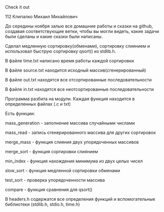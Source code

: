 Check it out

112 Клипалко Михаил Михайлович

До середины ноября залью все домашние работы и сказки на github, создавая соответствующие ветки, чтобы вы могли видеть, какие задачи были сделаны и какие сказки были написаны.

Сделал медленную сортировку(обменами), сортировку слиянием и использовал быструю сортировку qsort() из stdlib.h.

В файле time.txt написано время работы каждой сортировки

В файле source.txt находится исходный массив(сгенерированный)

В файле out.txt находятся все отсортированные последовательности

В файле in.txt находятся все неотсортированные последовательности

Программа разбита на модули. Каждая функция находится в определенных файлах (.c и txt)

Есть функции:

mass_generation - заполнение массива случайными числами

mass_read - запись сгенерированного массива для других сортировок

merge_mass - функция слияния двух упорядоченных массивов

merge_sort - функция сортировки слиянием

min_index - функция нахождения минимума из двух целых чисел

slow_sort - функция медленной сортировки обменами

test_sort - проверка упорядоченности массива

compare - функция сравнения для qsort()

В headers.h содержатся все определения функций и вспомогательные библиотеки (stdlib.h, stdio.h, time.h)
